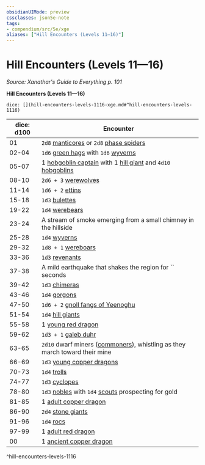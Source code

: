 ```yaml
---
obsidianUIMode: preview
cssclasses: json5e-note
tags:
- compendium/src/5e/xge
aliases: ["Hill Encounters (Levels 11—16)"]
---
```

# Hill Encounters (Levels 11—16)
*Source: Xanathar's Guide to Everything p. 101* 

**Hill Encounters (Levels 11—16)**

`dice: [](hill-encounters-levels-1116-xge.md#^hill-encounters-levels-1116)`

| dice: d100 | Encounter |
|------------|-----------|
| 01 | `2d8` [manticores](Mechanics/bestiary/monstrosity/manticore.md) or `2d8` [phase spiders](Mechanics/bestiary/monstrosity/phase-spider.md) |
| 02-04 | `1d6` [green hags](Mechanics/bestiary/fey/green-hag.md) with `1d6` [wyverns](Mechanics/bestiary/dragon/wyvern.md) |
| 05-07 | 1 [hobgoblin captain](Mechanics/bestiary/humanoid/hobgoblin-captain.md) with 1 [hill giant](Mechanics/bestiary/giant/hill-giant.md) and `4d10` [hobgoblins](Mechanics/bestiary/humanoid/hobgoblin.md) |
| 08-10 | `2d6 + 3` [werewolves](Mechanics/bestiary/humanoid/werewolf.md) |
| 11-14 | `1d6 + 2` [ettins](Mechanics/bestiary/giant/ettin.md) |
| 15-18 | `1d3` [bulettes](Mechanics/bestiary/monstrosity/bulette.md) |
| 19-22 | `1d4` [werebears](Mechanics/bestiary/humanoid/werebear.md) |
| 23-24 | A stream of smoke emerging from a small chimney in the hillside |
| 25-28 | `1d4` [wyverns](Mechanics/bestiary/dragon/wyvern.md) |
| 29-32 | `1d8 + 1` [wereboars](Mechanics/bestiary/humanoid/wereboar.md) |
| 33-36 | `1d3` [revenants](Mechanics/bestiary/undead/revenant.md) |
| 37-38 | A mild earthquake that shakes the region for `` seconds |
| 39-42 | `1d3` [chimeras](Mechanics/bestiary/monstrosity/chimera.md) |
| 43-46 | `1d4` [gorgons](Mechanics/bestiary/monstrosity/gorgon.md) |
| 47-50 | `1d6 + 2` [gnoll fangs of Yeenoghu](Mechanics/bestiary/fiend/gnoll-fang-of-yeenoghu.md) |
| 51-54 | `1d4` [hill giants](Mechanics/bestiary/giant/hill-giant.md) |
| 55-58 | 1 [young red dragon](Mechanics/bestiary/dragon/young-red-dragon.md) |
| 59-62 | `1d3 + 1` [galeb duhr](Mechanics/bestiary/elemental/galeb-duhr.md) |
| 63-65 | `2d10` dwarf miners ([commoners](Mechanics/bestiary/humanoid/commoner.md)), whistling as they march toward their mine |
| 66-69 | `1d3` [young copper dragons](Mechanics/bestiary/dragon/young-copper-dragon.md) |
| 70-73 | `1d4` [trolls](Mechanics/bestiary/giant/troll.md) |
| 74-77 | `1d3` [cyclopes](Mechanics/bestiary/giant/cyclops.md) |
| 78-80 | `1d3` [nobles](Mechanics/bestiary/humanoid/noble.md) with `1d4` [scouts](Mechanics/bestiary/humanoid/scout.md) prospecting for gold |
| 81-85 | 1 [adult copper dragon](Mechanics/bestiary/dragon/adult-copper-dragon.md) |
| 86-90 | `2d4` [stone giants](Mechanics/bestiary/giant/stone-giant.md) |
| 91-96 | `1d4` [rocs](Mechanics/bestiary/monstrosity/roc.md) |
| 97-99 | 1 [adult red dragon](Mechanics/bestiary/dragon/adult-red-dragon.md) |
| 00 | 1 [ancient copper dragon](Mechanics/bestiary/dragon/ancient-copper-dragon.md) |
^hill-encounters-levels-1116